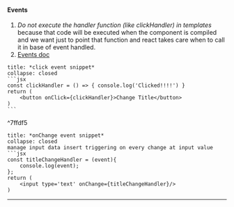 #### Events
1. *Do not execute the handler function (like clickHandler) in templates* because that code will be executed when the component is compiled and we want just to point that function and react takes care when to call it in base of event handled.
2. [Events doc](https://reactjs.org/docs/events.html)

````ad-example
title: *click event snippet*
collapse: closed
```jsx
const clickHandler = () => { console.log('Clicked!!!!') }
return (
	<button onClick={clickHandler}>Change Title</button>
)
```
````

^7ffdf5

````ad-example
title: *onChange event snippet*
collapse: closed
manage input data insert triggering on every change at input value
```jsx
const titleChangeHandler = (event){
	console.log(event);
};
return (
	<input type='text' onChange={titleChangeHandler}/>
)
````
---